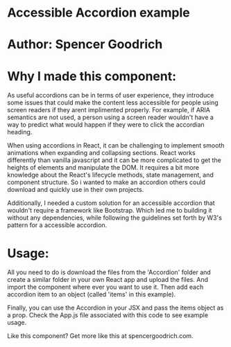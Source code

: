 # Accessible Accordion example

# Author: Spencer Goodrich

# Why I made this component:

As useful accordions can be in terms of user experience, they introduce some issues that could make the content less accessible for people using screen readers if they arent implimented properly. For example, if ARIA semantics are not used, a person using a screen reader wouldn't have a way to predict what would happen if they were to click the accordian heading.

When using accordions in React, it can be challenging to implement smooth animations when expanding and collapsing sections. React works differently than vanilla javascript and it can be more complicated to get the heights of elements and manipulate the DOM. It requires a bit more knowledge about the React's lifecycle methods, state management, and component structure. So i wanted to make an accordion others could download and quickly use in their own projects.

Additionally, I needed a custom solution for an accessible accordion that wouldn't require a framework like Bootstrap. Which led me to building it without any dependencies, while following the guidelines set forth by W3's pattern for a accessible accordion.

# Usage:

All you need to do is download the files from the 'Accordion' folder and create a similar folder in your own React app and upload the files. And import the component where ever you want to use it. Then add each accordion item to an object (called 'items' in this example).

Finally, you can use the Accordion in your JSX and pass the items object as a prop. Check the App.js file associated with this code to see example usage.

Like this component? Get more like this at spencergoodrich.com.
